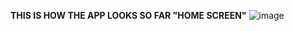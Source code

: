 **THIS IS HOW THE APP LOOKS SO FAR "HOME SCREEN"**
![image](https://user-images.githubusercontent.com/67806882/130140226-b8c81009-4d0d-43d7-b9e3-709e742272cc.png)
